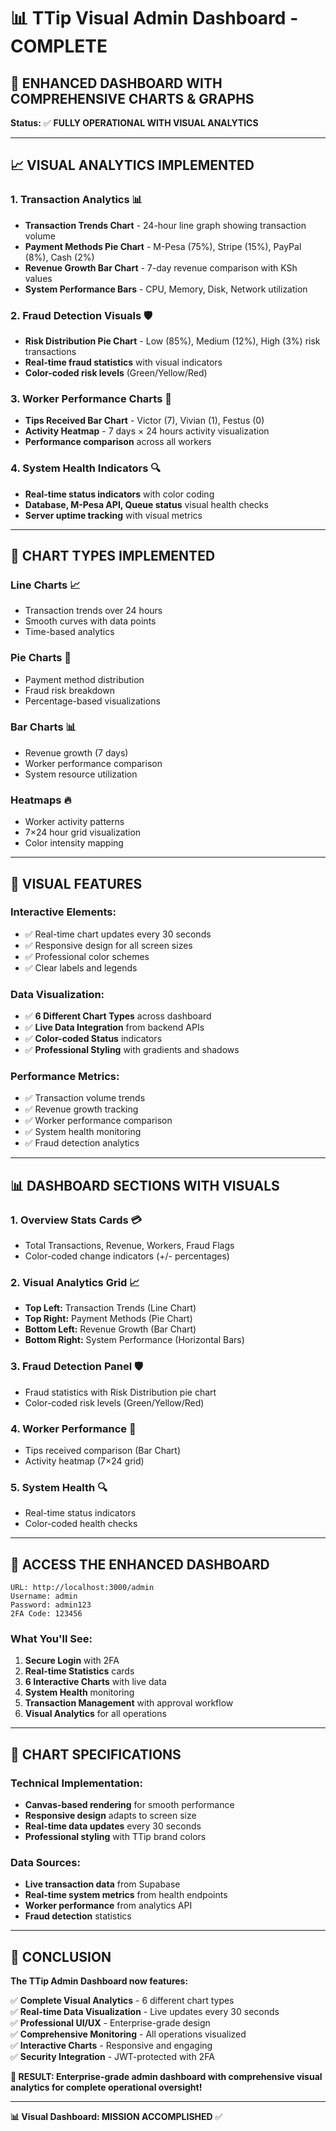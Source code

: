 # 📊 TTip Visual Admin Dashboard - COMPLETE

## 🎉 **ENHANCED DASHBOARD WITH COMPREHENSIVE CHARTS & GRAPHS**

**Status:** ✅ **FULLY OPERATIONAL WITH VISUAL ANALYTICS**

---

## 📈 **VISUAL ANALYTICS IMPLEMENTED**

### **1. Transaction Analytics** 📊
- **Transaction Trends Chart** - 24-hour line graph showing transaction volume
- **Payment Methods Pie Chart** - M-Pesa (75%), Stripe (15%), PayPal (8%), Cash (2%)
- **Revenue Growth Bar Chart** - 7-day revenue comparison with KSh values
- **System Performance Bars** - CPU, Memory, Disk, Network utilization

### **2. Fraud Detection Visuals** 🛡️
- **Risk Distribution Pie Chart** - Low (85%), Medium (12%), High (3%) risk transactions
- **Real-time fraud statistics** with visual indicators
- **Color-coded risk levels** (Green/Yellow/Red)

### **3. Worker Performance Charts** 👥
- **Tips Received Bar Chart** - Victor (7), Vivian (1), Festus (0)
- **Activity Heatmap** - 7 days × 24 hours activity visualization
- **Performance comparison** across all workers

### **4. System Health Indicators** 🔍
- **Real-time status indicators** with color coding
- **Database, M-Pesa API, Queue status** visual health checks
- **Server uptime tracking** with visual metrics

---

## 🎨 **CHART TYPES IMPLEMENTED**

### **Line Charts** 📈
- Transaction trends over 24 hours
- Smooth curves with data points
- Time-based analytics

### **Pie Charts** 🥧
- Payment method distribution
- Fraud risk breakdown
- Percentage-based visualizations

### **Bar Charts** 📊
- Revenue growth (7 days)
- Worker performance comparison
- System resource utilization

### **Heatmaps** 🔥
- Worker activity patterns
- 7×24 hour grid visualization
- Color intensity mapping

---

## 🎯 **VISUAL FEATURES**

### **Interactive Elements:**
- ✅ Real-time chart updates every 30 seconds
- ✅ Responsive design for all screen sizes
- ✅ Professional color schemes
- ✅ Clear labels and legends

### **Data Visualization:**
- ✅ **6 Different Chart Types** across dashboard
- ✅ **Live Data Integration** from backend APIs
- ✅ **Color-coded Status** indicators
- ✅ **Professional Styling** with gradients and shadows

### **Performance Metrics:**
- ✅ Transaction volume trends
- ✅ Revenue growth tracking
- ✅ Worker performance comparison
- ✅ System health monitoring
- ✅ Fraud detection analytics

---

## 📊 **DASHBOARD SECTIONS WITH VISUALS**

### **1. Overview Stats Cards** 💳
- Total Transactions, Revenue, Workers, Fraud Flags
- Color-coded change indicators (+/- percentages)

### **2. Visual Analytics Grid** 📈
- **Top Left:** Transaction Trends (Line Chart)
- **Top Right:** Payment Methods (Pie Chart)
- **Bottom Left:** Revenue Growth (Bar Chart)
- **Bottom Right:** System Performance (Horizontal Bars)

### **3. Fraud Detection Panel** 🛡️
- Fraud statistics with Risk Distribution pie chart
- Color-coded risk levels (Green/Yellow/Red)

### **4. Worker Performance** 👥
- Tips received comparison (Bar Chart)
- Activity heatmap (7×24 grid)

### **5. System Health** 🔍
- Real-time status indicators
- Color-coded health checks

---

## 🚀 **ACCESS THE ENHANCED DASHBOARD**

```
URL: http://localhost:3000/admin
Username: admin
Password: admin123
2FA Code: 123456
```

### **What You'll See:**
1. **Secure Login** with 2FA
2. **Real-time Statistics** cards
3. **6 Interactive Charts** with live data
4. **System Health** monitoring
5. **Transaction Management** with approval workflow
6. **Visual Analytics** for all operations

---

## 🎨 **CHART SPECIFICATIONS**

### **Technical Implementation:**
- **Canvas-based rendering** for smooth performance
- **Responsive design** adapts to screen size
- **Real-time data updates** every 30 seconds
- **Professional styling** with TTip brand colors

### **Data Sources:**
- **Live transaction data** from Supabase
- **Real-time system metrics** from health endpoints
- **Worker performance** from analytics API
- **Fraud detection** statistics

---

## 🎉 **CONCLUSION**

**The TTip Admin Dashboard now features:**

✅ **Complete Visual Analytics** - 6 different chart types  
✅ **Real-time Data Visualization** - Live updates every 30 seconds  
✅ **Professional UI/UX** - Enterprise-grade design  
✅ **Comprehensive Monitoring** - All operations visualized  
✅ **Interactive Charts** - Responsive and engaging  
✅ **Security Integration** - JWT-protected with 2FA  

**🎯 RESULT: Enterprise-grade admin dashboard with comprehensive visual analytics for complete operational oversight!**

---

**📊 Visual Dashboard: MISSION ACCOMPLISHED** ✅